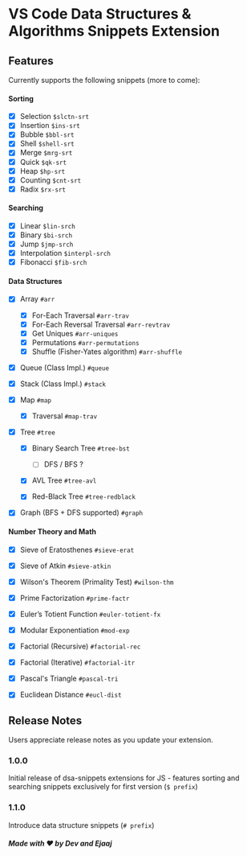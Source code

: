 # VS Code Data Structures & Algorithms Snippets Extension

## Features

Currently supports the following snippets (more to come):

#### Sorting

- [x] Selection `$slctn-srt`
- [x] Insertion `$ins-srt`
- [x] Bubble `$bbl-srt`
- [x] Shell `$shell-srt`
- [x] Merge `$mrg-srt`
- [x] Quick `$qk-srt`
- [x] Heap `$hp-srt`
- [x] Counting `$cnt-srt`
- [x] Radix `$rx-srt`

#### Searching

- [x] Linear `$lin-srch`
- [x] Binary `$bi-srch`
- [x] Jump `$jmp-srch`
- [x] Interpolation `$interpl-srch`
- [x] Fibonacci `$fib-srch`

#### Data Structures

- [x] Array `#arr`

  - [x] For-Each Traversal `#arr-trav`
  - [x] For-Each Reversal Traversal `#arr-revtrav`
  - [x] Get Uniques `#arr-uniques`
  - [x] Permutations `#arr-permutations`
  - [x] Shuffle (Fisher-Yates algorithm) `#arr-shuffle`

- [x] Queue (Class Impl.) `#queue`

- [x] Stack (Class Impl.) `#stack`

- [x] Map `#map`
    - [x] Traversal `#map-trav`

- [x] Tree `#tree`

    - [x] Binary Search Tree `#tree-bst`
        - [ ] DFS / BFS ?
    
    - [x] AVL Tree `#tree-avl`
    
    - [x] Red-Black Tree `#tree-redblack`
    
- [x] Graph (BFS + DFS supported) `#graph`

#### Number Theory and Math

- [x] Sieve of Eratosthenes `#sieve-erat`

- [x] Sieve of Atkin `#sieve-atkin`

- [x] Wilson's Theorem (Primality Test) `#wilson-thm`

- [x] Prime Factorization `#prime-factr`

- [x] Euler’s Totient Function `#euler-totient-fx`

- [x] Modular Exponentiation `#mod-exp`

- [x] Factorial (Recursive) `#factorial-rec`

- [x] Factorial (Iterative) `#factorial-itr`

- [x] Pascal's Triangle `#pascal-tri`

- [x] Euclidean Distance `#eucl-dist`


## Release Notes

Users appreciate release notes as you update your extension.

### 1.0.0

Initial release of dsa-snippets extensions for JS - features sorting and searching snippets exclusively for first version (`$ prefix`)

### 1.1.0

Introduce data structure snippets (`# prefix`)

##### Made with ❤️ by Dev and Ejaaj 